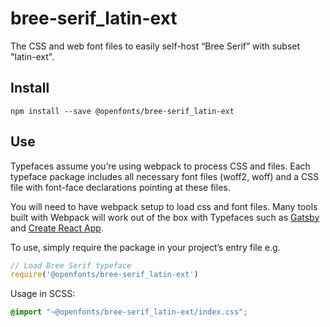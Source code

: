 
# bree-serif_latin-ext

The CSS and web font files to easily self-host “Bree Serif” with subset "latin-ext".

## Install

`npm install --save @openfonts/bree-serif_latin-ext`

## Use

Typefaces assume you’re using webpack to process CSS and files. Each typeface
package includes all necessary font files (woff2, woff) and a CSS file with
font-face declarations pointing at these files.

You will need to have webpack setup to load css and font files. Many tools built
with Webpack will work out of the box with Typefaces such as [Gatsby](https://github.com/gatsbyjs/gatsby)
and [Create React App](https://github.com/facebookincubator/create-react-app).

To use, simply require the package in your project’s entry file e.g.

```javascript
// Load Bree Serif typeface
require('@openfonts/bree-serif_latin-ext')
```

Usage in SCSS:
```scss
@import "~@openfonts/bree-serif_latin-ext/index.css";
```
